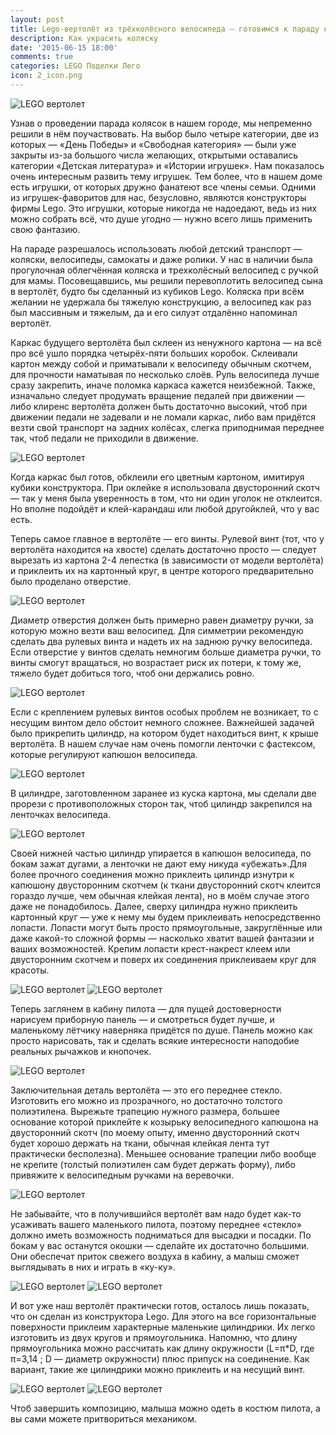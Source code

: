 ```yaml
---
layout: post
title: Lego-вертолёт из трёхколёсного велосипеда – готовимся к параду колясок
description: Как украсить коляску
date: '2015-06-15 18:00'
comments: true
categories: LEGO Поделки Лего
icon: 2_icon.png
---
```


![LEGO вертолет](/images/photo/2/main.jpg)

Узнав о проведении парада колясок в нашем городе, мы непременно решили в нём поучаствовать. На выбор было четыре категории, две из которых — «День Победы» и «Свободная категория» — были уже закрыты из-за большого числа желающих, открытыми оставались категории «Детская литература» и «Истории игрушек». Нам показалось очень интересным развить тему игрушек. Тем более, что в нашем доме есть игрушки, от которых дружно фанатеют все члены семьи. Одними из игрушек-фаворитов для нас, безусловно, являются конструкторы фирмы Lego. Это игрушки, которые никогда не надоедают, ведь из них можно собрать всё, что душе угодно — нужно всего лишь применить свою фантазию.

На параде разрешалось использовать любой детский транспорт — коляски, велосипеды, самокаты и даже ролики. У нас в наличии была прогулочная облегчённая коляска и трехколёсный велосипед с ручкой для мамы. Посовещавшись, мы решили перевоплотить велосипед сына в вертолёт, будто бы сделанный из кубиков Lego. Коляска при всём желании не удержала бы тяжелую конструкцию, а велосипед как раз был массивным и тяжелым, да и его  силуэт отдалённо напоминал вертолёт.

Каркас будущего вертолёта был склеен из ненужного картона — на всё про всё ушло порядка четырёх-пяти больших коробок. Склеивали картон между собой и приматывали к велосипеду обычным скотчем, для прочности наматывая по несколько слоёв. Руль велосипеда лучше сразу закрепить, иначе поломка каркаса кажется неизбежной. Также, изначально следует продумать вращение педалей при движении — либо клиренс вертолёта должен быть достаточно высокий, чтоб при движении педали не задевали и не ломали каркас, либо вам придётся везти свой транспорт на задних колёсах, слегка приподнимая переднее так, чтоб педали не приходили в движение.

![LEGO вертолет](/images/photo/2/pedals.jpg)

Когда каркас был готов, обклеили его цветным картоном, имитируя кубики конструктора. При оклейке я использовала двусторонний скотч — так у меня была уверенность в том, что ни один уголок не отклеится. Но вполне подойдёт и клей-карандаш или любой другойклей, что у вас есть.

Теперь самое главное в вертолёте — его винты. Рулевой винт (тот, что у вертолёта находится на хвосте) сделать достаточно просто — следует вырезать из картона 2-4 лепестка (в зависимости от модели вертолёта) и приклеить их на картонный круг, в центре которого предварительно было проделано отверстие.

![LEGO вертолет](/images/photo/2/tail_rootor_1.jpg)

Диаметр отверстия должен быть примерно равен диаметру ручки, за которую можно везти ваш велосипед. Для симметрии рекомендую сделать два рулевых винта и надеть их на заднюю ручку велосипеда. Если отверстие у винтов сделать немногим больше диаметра ручки, то винты смогут вращаться, но возрастает риск их потери, к тому же, тяжело будет добиться того, чтоб они держались ровно.

![LEGO вертолет](/images/photo/2/tail_rotor_2.jpg)

Если с креплением рулевых винтов особых проблем  не возникает, то с несущим винтом дело обстоит немного сложнее. Важнейшей задачей было прикрепить цилиндр, на котором будет находиться винт, к крыше вертолёта. В нашем случае нам очень помогли ленточки с фастексом, которые регулируют капюшон велосипеда.

![LEGO вертолет](/images/photo/2/fastex.jpg)

В цилиндре, заготовленном заранее из куска картона, мы сделали две прорези с противоположных сторон так, чтоб цилиндр закрепился на ленточках велосипеда.

![LEGO вертолет](/images/photo/2/main_rotor_1.jpg)

Своей нижней частью цилиндр упирается в капюшон велосипеда, по бокам зажат дугами, а ленточки не дают ему никуда «убежать».Для более прочного соединения можно приклеить цилиндр изнутри к капюшону двусторонним скотчем (к ткани двусторонний скотч клеится гораздо лучше, чем обычная клейкая лента), но в моём случае этого даже не понадобилось. Далее,  сверху цилиндра нужно приклеить картонный круг — уже к нему мы будем приклеивать непосредственно лопасти. Лопасти могут быть просто прямоугольные, закруглённые или даже какой-то сложной формы — насколько хватит вашей фантазии и ваших возможностей. Крепим лопасти крест-накрест клеем или двусторонним скотчем и поверх их соединения приклеиваем круг для красоты.

![LEGO вертолет](/images/photo/2/main_rotor_2.jpg)
![LEGO вертолет](/images/photo/2/main_rotor_3.jpg)

Теперь заглянем в кабину пилота — для пущей достоверности нарисуем приборную панель  — и смотреться будет лучше, и маленькому лётчику наверняка придётся по душе. Панель можно как просто нарисовать, так и сделать всякие интересности наподобие реальных рычажков и кнопочек.

![LEGO вертолет](/images/photo/2/control_panel.jpg)

Заключительная деталь вертолёта — это его переднее стекло. Изготовить его можно из прозрачного, но достаточно толстого полиэтилена. Вырежьте трапецию нужного размера, большее основание которой приклейте к козырьку велосипедного капюшона на двусторонний скотч (по моему опыту, именно двусторонний скотч будет хорошо держать на ткани, обычная клейкая лента тут практически бесполезна). Меньшее основание трапеции либо вообще не крепите (толстый полиэтилен сам будет держать форму), либо привяжите к велосипедным ручками на веревочки.

![LEGO вертолет](/images/photo/2/windshield.jpg)

Не забывайте, что в получившийся вертолёт вам надо будет как-то усаживать вашего маленького пилота, поэтому переднее «стекло» должно иметь возможность подниматься для высадки и посадки. По бокам у вас останутся окошки — сделайте их достаточно большими. Они обеспечат приток свежего воздуха в кабину, а малыш сможет выглядывать в них и играть в «ку-ку».

![LEGO вертолет](/images/photo/2/windows_1.jpg)
![LEGO вертолет](/images/photo/2/windows_2.jpg)

И вот уже наш вертолёт практически готов, осталось лишь показать, что он сделан из конструктора Lego. Для этого на все горизонтальные поверхности приклеим характерные маленькие цилиндрики. Их легко изготовить из двух кругов и прямоугольника. Напомню, что длину прямоугольника можно рассчитать как длину окружности (L=π*D, где π=3,14 ; D — диаметр окружности) плюс припуск на соединение. Как вариант, такие же цилиндрики можно приклеить и на несущий винт.

![LEGO вертолет](/images/photo/2/cylinders_2.jpg)
![LEGO вертолет](/images/photo/2/cylinders_1.jpg)

Чтоб завершить композицию, малыша можно одеть в костюм пилота, а вы сами можете притвориться механиком.